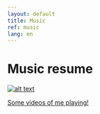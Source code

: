 ```yaml
---
layout: default
title: Music
ref: music
lang: en
---
```


# Music resume

[![alt text](https://www.gravatar.com/avatar/… "PDF version")](path)

[Some videos of me playing!]()
